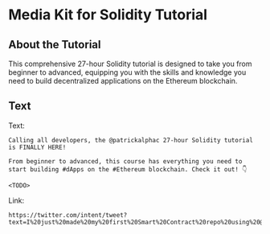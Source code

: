 # Media Kit for Solidity Tutorial

## About the Tutorial

This comprehensive 27-hour Solidity tutorial is designed to take you from beginner to advanced, equipping you with the skills and knowledge you need to build decentralized applications on the Ethereum blockchain. 

## Text

Text:
```
Calling all developers, the @patrickalphac 27-hour Solidity tutorial is FINALLY HERE! 

From beginner to advanced, this course has everything you need to start building #dApps on the #Ethereum blockchain. Check it out! 👇

<TODO>
```

Link:
```
https://twitter.com/intent/tweet?text=I%20just%20made%20my%20first%20Smart%20Contract%20repo%20using%20@solidity_lang,%20foundry,%20@chainlink,%20@AlchemyPlatform,%20and%20more!%0a%0aThanks%20@PatrickAlphaC!!
```